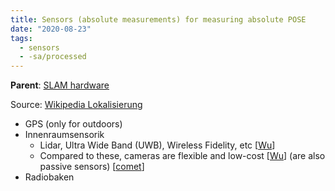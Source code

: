 ```yaml
---
title: Sensors (absolute measurements) for measuring absolute POSE
date: "2020-08-23"
tags:
  - sensors
  - -sa/processed
---
```


**Parent**: [SLAM hardware](slam-hardware.md)

Source: [Wikipedia Lokalisierung](wikipedia-lokalisierung.md)

*   GPS (only for outdoors)
*   Innenraumsensorik
    *   Lidar, Ultra Wide Band (UWB), Wireless Fidelity, etc \[[Wu](wu.md)\]
    *   Compared to these, cameras are flexible and low-cost \[[Wu](wu.md)\] (are also passive sensors) \[[comet](http://blog.cometlabs.io/teaching-robots-presence-what-you-need-to-know-about-slam-9bf0ca037553)\]
*   Radiobaken

